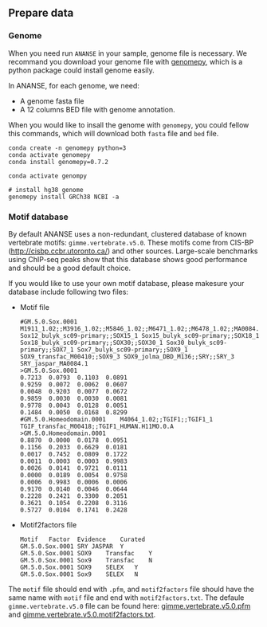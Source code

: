## Prepare data

### Genome
When you need run `ANANSE` in your sample, genome file is necessary. We recommand you download your genome file with [genomepy](https://github.com/vanheeringen-lab/genomepy), which is a python package could install genome easily.

In ANANSE, for each genome, we need:
* A genome fasta file
* A 12 columns BED file with genome annotation. 

When you would like to insall the genome with `genomepy`, you could fellow this commands, which will download both `fasta` file and `bed` file.
```
conda create -n genomepy python=3
conda activate genomepy
conda install genomepy=0.7.2

conda activate genompy

# install hg38 genome
genomepy install GRCh38 NCBI -a
```

### Motif database
By default ANANSE uses a non-redundant, clustered database of known vertebrate motifs: `gimme.vertebrate.v5.0`. These motifs come from CIS-BP (http://cisbp.ccbr.utoronto.ca/) and other sources. Large-scale benchmarks using ChIP-seq peaks show that this database shows good performance and should be a good default choice. 

If you would like to use your own motif database, please makesure your database include following two files:
* Motif file
    ```
    #GM.5.0.Sox.0001	M1911_1.02;;M3916_1.02;;M5846_1.02;;M6471_1.02;;M6478_1.02;;MA0084.1_SRY;;MA1152.1_SOX15;;SOX12;;SOX12_1 Sox12_bulyk_sc09-primary;;SOX15_1 Sox15_bulyk_sc09-primary;;SOX18_1 Sox18_bulyk_sc09-primary;;SOX30;;SOX30_1 Sox30_bulyk_sc09-primary;;SOX7_1 Sox7_bulyk_sc09-primary;;SOX9_1 SOX9_transfac_M00410;;SOX9_3 SOX9_jolma_DBD_M136;;SRY;;SRY_3 SRY_jaspar_MA0084.1
    >GM.5.0.Sox.0001
    0.7213	0.0793	0.1103	0.0891
    0.9259	0.0072	0.0062	0.0607
    0.0048	0.9203	0.0077	0.0672
    0.9859	0.0030	0.0030	0.0081
    0.9778	0.0043	0.0128	0.0051
    0.1484	0.0050	0.0168	0.8299
    #GM.5.0.Homeodomain.0001	M4064_1.02;;TGIF1;;TGIF1_1 TGIF_transfac_M00418;;TGIF1_HUMAN.H11MO.0.A
    >GM.5.0.Homeodomain.0001
    0.8870	0.0000	0.0178	0.0951
    0.1156	0.2033	0.6629	0.0181
    0.0017	0.7452	0.0809	0.1722
    0.0011	0.0003	0.0003	0.9983
    0.0026	0.0141	0.9721	0.0111
    0.0000	0.0189	0.0054	0.9758
    0.0006	0.9983	0.0006	0.0006
    0.9170	0.0140	0.0046	0.0644
    0.2228	0.2421	0.3300	0.2051
    0.3621	0.1054	0.2208	0.3116
    0.5727	0.0104	0.1741	0.2428
    ```
* Motif2factors file
    ```
    Motif	Factor	Evidence	Curated
    GM.5.0.Sox.0001	SRY	JASPAR	Y
    GM.5.0.Sox.0001	SOX9	Transfac	Y
    GM.5.0.Sox.0001	Sox9	Transfac	N
    GM.5.0.Sox.0001	SOX9	SELEX	Y
    GM.5.0.Sox.0001	Sox9	SELEX	N
    ```
The `motif` file should end with `.pfm`,  and `motif2factors` file should have the same name with `motif` file and end with `motif2factors.txt`.
The defaule `gimme.vertebrate.v5.0` file can be found here: [gimme.vertebrate.v5.0.pfm](https://github.com/vanheeringen-lab/gimmemotifs/blob/master/data/motif_databases/gimme.vertebrate.v5.0.pfm) and [gimme.vertebrate.v5.0.motif2factors.txt](https://github.com/vanheeringen-lab/gimmemotifs/blob/master/data/motif_databases/gimme.vertebrate.v5.0.motif2factors.txt).

